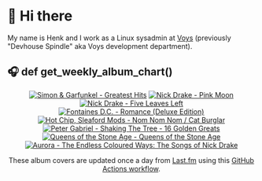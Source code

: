 # 👋 Hi there

My name is Henk and I work as a Linux sysadmin at <a href="https://www.voys.co/about/">Voys</a> (previously "Devhouse Spindle" aka Voys development department).

## 🎧 def get_weekly_album_chart()
<!-- lastfm -->
<p align="center"><a href="https://www.last.fm/music/Simon+&+Garfunkel/Greatest+Hits"><img src="https://lastfm.freetls.fastly.net/i/u/64s/f46fe8ac8dde30e7d4492b881e63e01a.png" title="Simon & Garfunkel - Greatest Hits"></a> <a href="https://www.last.fm/music/Nick+Drake/Pink+Moon"><img src="https://lastfm.freetls.fastly.net/i/u/64s/dc70139e0457a04d2749fe062647fc79.png" title="Nick Drake - Pink Moon"></a> <a href="https://www.last.fm/music/Nick+Drake/Five+Leaves+Left"><img src="https://lastfm.freetls.fastly.net/i/u/64s/eb968db6df642125c2cec2d2b0042187.png" title="Nick Drake - Five Leaves Left"></a> <a href="https://www.last.fm/music/Fontaines+D.C./Romance+(Deluxe+Edition)"><img src="https://lastfm.freetls.fastly.net/i/u/64s/999994363ba7636b777afc4ef8e3484e.png" title="Fontaines D.C. - Romance (Deluxe Edition)"></a> <a href="https://www.last.fm/music/Hot+Chip,+Sleaford+Mods/Nom+Nom+Nom+%2F+Cat+Burglar"><img src="https://lastfm.freetls.fastly.net/i/u/64s/664ef3b3baf8aea77ec78cc2ac9e80a7.png" title="Hot Chip, Sleaford Mods - Nom Nom Nom / Cat Burglar"></a> <a href="https://www.last.fm/music/Peter+Gabriel/Shaking+The+Tree+-+16+Golden+Greats"><img src="https://lastfm.freetls.fastly.net/i/u/64s/13b1999b76e842ee9d607e9c0b36177b.jpg" title="Peter Gabriel - Shaking The Tree - 16 Golden Greats"></a> <a href="https://www.last.fm/music/Queens+of+the+Stone+Age/Queens+of+the+Stone+Age"><img src="https://lastfm.freetls.fastly.net/i/u/64s/383d9d012f2c4c19cc85ad1b433f8d94.png" title="Queens of the Stone Age - Queens of the Stone Age"></a> <a href="https://www.last.fm/music/Aurora/The+Endless+Coloured+Ways:+The+Songs+of+Nick+Drake"><img src="https://lastfm.freetls.fastly.net/i/u/64s/2363bc64cba4cc2f536b74772681d0f8.jpg" title="Aurora - The Endless Coloured Ways: The Songs of Nick Drake"></a> </p>

<p align="center">These album covers are updated once a day from <a href="https://www.last.fm/user/hbokh">Last.fm</a> using this <a href="https://github.com/marketplace/actions/lastfm-to-markdown">GitHub Actions workflow</a>.</p>
